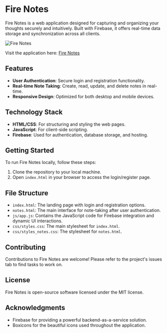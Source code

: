 # Fire Notes

Fire Notes is a web application designed for capturing and organizing your thoughts securely and intuitively. Built with Firebase, it offers real-time data storage and synchronization across all clients.

![Fire Notes](https://user-images.githubusercontent.com/sarcasticdhruv/fire-notes/fire-notes.png)

Visit the application here: [Fire Notes](https://firexnotes.netlify.app)


## Features

- **User Authentication**: Secure login and registration functionality.
- **Real-time Note Taking**: Create, read, update, and delete notes in real-time.
- **Responsive Design**: Optimized for both desktop and mobile devices.

## Technology Stack

- **HTML/CSS**: For structuring and styling the web pages.
- **JavaScript**: For client-side scripting.
- **Firebase**: Used for authentication, database storage, and hosting.

## Getting Started

To run Fire Notes locally, follow these steps:

1. Clone the repository to your local machine.
2. Open `index.html` in your browser to access the login/register page.

## File Structure

- `index.html`: The landing page with login and registration options.
- `notes.html`: The main interface for note-taking after user authentication.
- `js/app.js`: Contains the JavaScript code for Firebase integration and dynamic UI interactions.
- `css/styles.css`: The main stylesheet for `index.html`.
- `css/styles_notes.css`: The stylesheet for `notes.html`.

## Contributing

Contributions to Fire Notes are welcome! Please refer to the project's issues tab to find tasks to work on.

## License

Fire Notes is open-source software licensed under the MIT license.

## Acknowledgments

- Firebase for providing a powerful backend-as-a-service solution.
- Boxicons for the beautiful icons used throughout the application.
